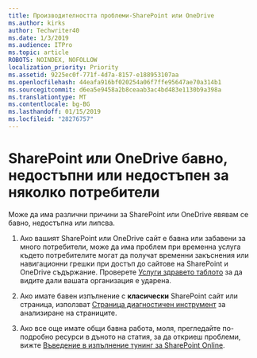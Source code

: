 ```yaml
---
title: Производителността проблеми-SharePoint или OneDrive
ms.author: kirks
author: Techwriter40
ms.date: 1/3/2019
ms.audience: ITPro
ms.topic: article
ROBOTS: NOINDEX, NOFOLLOW
localization_priority: Priority
ms.assetid: 9225ec0f-771f-4d7a-8157-e188953107aa
ms.openlocfilehash: 44eafa916bf020254a06f7ffe95647ae70a314b1
ms.sourcegitcommit: d6ea5e9458a2b8ceaab3ac4bd483e1130b9a398a
ms.translationtype: MT
ms.contentlocale: bg-BG
ms.lasthandoff: 01/15/2019
ms.locfileid: "28276757"
---
```

# <a name="sharepoint-or-onedrive-slow-inaccessible-or-unavailable-for-multiple-users"></a>SharePoint или OneDrive бавно, недостъпни или недостъпен за няколко потребители

Може да има различни причини за SharePoint или OneDrive явявам се бавно, недостъпна или липсва. 
  
1. Ако вашият SharePoint или OneDrive сайт е бавна или забавени за много потребители, може да има проблем при временна услуга където потребителите могат да получат временни закъснения или навигационни грешки при достъп до сайтове на SharePoint и OneDrive съдържание. Проверете [Услуги здравето таблото](https://admin.microsoft.com/AdminPortal/Home#/servicehealth) за да видите дали вашата организация е ударена. 
  
2. Ако имате бавен изпълнение с **класически** SharePoint сайт или страница, използват [Страница диагностичен инструмент](https://aka.ms/perftool) за анализиране на страниците. 
  
3. Ако все още имате общи бавна работа, моля, прегледайте по-подробно ресурси в дъното на статия, за да откриеш проблеми, вижте [Въведение в изпълнение тунинг за SharePoint Online](https://go.microsoft.com/fwlink/?linkid=2024334).
  

